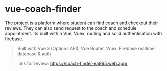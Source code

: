 # vue-coach-finder
The project is a platform where student can find coach and checkout their reviews. They can also send request to the coach and schedule appointment. Its built with a Vue, Vuex, routing and solid authentication with firebase.

> Built with Vue 3 (Options API), Vue Router, Vuex, Firebase realtime database & auth

>Link for review: https://coach-finder-ea965.web.app/
